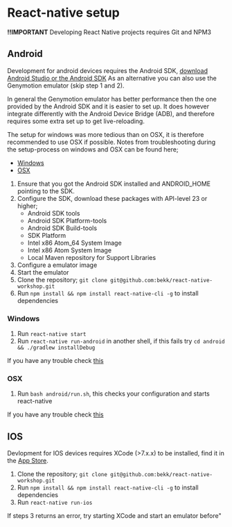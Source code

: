 # React-native setup

**!!IMPORTANT**
Developing React Native projects requires Git and NPM3

## Android
Development for android devices requires the Android SDK, [download Android Studio or the Android SDK](http://developer.android.com/sdk/index.html)
As an alternative you can also use the Genymotion emulator (skip step 1 and 2).

In general the Genymotion emulator has better performance then the one provided by the Android SDK and it is easier to set up.
It does however integrate differently with the Android Device Bridge (ADB), and therefore requires some extra set up to get live-reloading.

The setup for windows was more tedious than on OSX, it is therefore recommended to use OSX if possible.
Notes from troubleshooting during the setup-process on windows and OSX can be found here;

* [Windows](trouble-windows-android.md)
* [OSX](trouble-osx-android.md)

1. Ensure that you got the Android SDK installed and ANDROID_HOME pointing to the SDK.
2. Configure the SDK, download these packages with API-level 23 or higher;
    * Android SDK tools
    * Android SDK Platform-tools
    * Android SDK Build-tools
    * SDK Platform
    * Intel x86 Atom_64 System Image
    * Intel x86 Atom System Image
    * Local Maven repository for Support Libraries
3. Configure a emulator image
4. Start the emulator
5. Clone the repository; `git clone git@github.com:bekk/react-native-workshop.git`
6. Run `npm install && npm install react-native-cli -g` to install dependencies

### Windows
1. Run `react-native start`
2. Run `react-native run-android` in another shell, if this fails try `cd android && ./gradlew installDebug`

If you have any trouble check [this](trouble-windows-android.md)

### OSX
1. Run `bash android/run.sh`, this checks your configuration and starts react-native

If you have any trouble check [this](trouble-osx-android.md)

## IOS
Devlopment for IOS devices requires XCode (>7.x.x) to be installed, find it in the [App Store](https://itunes.apple.com/no/app/xcode/id497799835).

1. Clone the repository; `git clone git@github.com:bekk/react-native-workshop.git`
2. Run `npm install && npm install react-native-cli -g` to install dependencies
3. Run `react-native run-ios`

If steps 3 returns an error, try starting XCode and start an emulator before"
